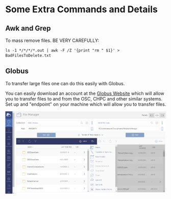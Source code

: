 # Some Extra Commands and Details  

## Awk and Grep  

To mass remove files. BE VERY CAREFULLY: 

    ls -1 */*/*/*.out | awk -F /Z '{print "rm " $1}' > BadFilesToDelete.txt


## Globus

To transfer large files one can do this easily with Globus. 

You can easily download an account at the [Globus Website](https://www.globus.org/) which will allow you to transfer files to and from the OSC, CHPC and other similar systems. Set up and "endpoint" on your machine which will allow you to transfer files. 


![](Images/GlobusDataTransfer.png)